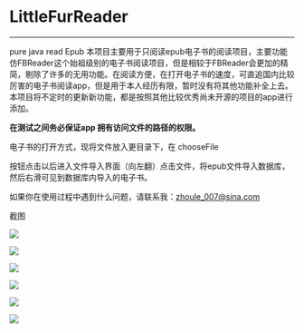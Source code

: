 # LittleFurReader

---

pure java read Epub 
本项目主要用于只阅读epub电子书的阅读项目，主要功能仿FBReader这个始祖级别的电子书阅读项目，但是相较于FBReader会更加的精简，剔除了许多的无用功能。在阅读方便，在打开电子书的速度，可直追国内比较厉害的电子书阅读app，但是用于本人经历有限，暂时没有将其他功能补全上去。 本项目将不定时的更新新功能，都是按照其他比较优秀尚未开源的项目的app进行添加。 

**在测试之间务必保证app 拥有访问文件的路径的权限。**

电子书的打开方式，现将文件放入更目录下，在 chooseFile

按钮点击以后进入文件导入界面（向左翻）点击文件，将epub文件导入数据库，然后右滑可见到数据库内导入的电子书。

如果你在使用过程中遇到什么问题，请联系我：zhoule_007@sina.com

  
截图

![](https://github.com/booyunzhoule/MyEbookReader/blob/master/%E6%88%AA%E5%9B%BE/Screenshot_2018-01-31-16-59-07.png?raw=true,"main")

![](https://github.com/booyunzhoule/MyEbookReader/blob/master/%E6%88%AA%E5%9B%BE/Screenshot_2018-01-31-16-59-20.png?raw=true,"main")

![](https://github.com/booyunzhoule/MyEbookReader/blob/master/%E6%88%AA%E5%9B%BE/Screenshot_2018-01-31-16-59-33.png?raw=true,"main")


![](https://github.com/booyunzhoule/MyEbookReader/blob/master/%E6%88%AA%E5%9B%BE/Screenshot_2018-01-31-16-59-51.png?raw=true,"main")

![](https://github.com/booyunzhoule/MyEbookReader/blob/master/%E6%88%AA%E5%9B%BE/Screenshot_2018-01-31-17-00-05.png?raw=true,"main")

![](https://github.com/booyunzhoule/MyEbookReader/blob/master/%E6%88%AA%E5%9B%BE/Screenshot_2018-01-31-17-00-24.png?raw=true,"main")
